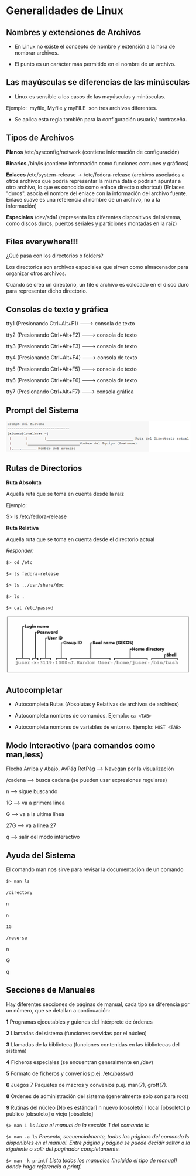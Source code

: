 # Generalidades de Linux

## Nombres y extensiones de Archivos

* En Linux no existe el concepto de nombre y extensión a la hora de nombrar archivos. 

* El punto es un carácter más permitido en el nombre de un archivo.

##  Las mayúsculas se diferencias de las minúsculas

* Linux es sensible a los casos de las mayúsculas y minúsculas. 

Ejemplo:  myfile, Myfile y myFILE  son tres archivos diferentes.

*  Se aplica esta regla también para la configuración usuario/ contraseña.

## Tipos de Archivos

**Planos** /etc/sysconfig/network (contiene información de configuración)

**Binarios** /bin/ls (contiene información como funciones comunes y gráficos)
 
**Enlaces** /etc/system-release -> /etc/fedora-release (archivos asociados 
 a otros archivos que podría representar la misma data o podrían apuntar 
 a otro archivo, lo que es conocido como enlace directo o shortcut)
(Enlaces "duros",  asocia el nombre del enlace con la información del archivo fuente. 
 Enlace suave es una referencia al nombre de un archivo, no a la información)

**Especiales** /dev/sda1 (representa los diferentes dispositivos del sistema, 
 como discos duros, puertos seriales y particiones montadas en la raíz)

## Files everywhere!!!

¿Qué pasa con los directorios o folders?

Los directorios son archivos especiales que sirven como almacenador para organizar otros archivos.

Cuando se crea un directorio, un file o archivo es colocado en el disco duro para representar dicho directorio.

## Consolas de texto y gráfica

tty1 (Presionando Ctrl+Alt+F1)  ---> consola de texto

tty2 (Presionando Ctrl+Alt+F2)  ---> consola de texto

tty3 (Presionando Ctrl+Alt+F3)  ---> consola de texto

tty4 (Presionando Ctrl+Alt+F4)  ---> consola de texto

tty5 (Presionando Ctrl+Alt+F5)  ---> consola de texto

tty6 (Presionando Ctrl+Alt+F6)  ---> consola de texto

tty7 (Presionando Ctrl+Alt+F7)  ---> consola gráfica


## Prompt del Sistema 

<p align="center">
<img src="https://github.com/jinca/GNU_Linux/blob/master/Images/prompt.png">
</p>

## Rutas de Directorios

**Ruta Absoluta**

Aquella ruta que se toma en cuenta desde la raíz 

Ejemplo: 

$> ls /etc/fedora-release 


**Ruta Relativa**

Aquella ruta que se toma en cuenta desde el directorio actual 


_Responder:_

`$> cd /etc`
 
`$> ls fedora-release` 

`$> ls ../usr/share/doc` 

`$> ls .`

`$> cat /etc/passwd`

<p align="center">
<img src="https://github.com/jinca/GNU_Linux/blob/master/Images/passwd.png">
</p>


## Autocompletar

* Autocompleta Rutas (Absolutas y Relativas de archivos de archivos) 

* Autocompleta nombres de comandos. Ejemplo: `ca <TAB>` 

* Autocompleta nombres de variables de entorno. Ejemplo: `HOST <TAB>`

## Modo Interactivo (para comandos como man,less) 

Flecha Arriba y Abajo, AvPág RetPág --> Navegan por la visualización 

/cadena --> busca cadena (se pueden usar expresiones regulares) 

n --> sigue buscando 

1G --> va a primera linea 

G --> va a la ultima línea 

27G --> va a linea 27 

q --> salir del modo interactivo 


## Ayuda del Sistema 

El comando man nos sirve para revisar la documentación de un comando 

`$> man ls`

`/directory`

`n` 

`n`

`1G` 

`/reverse` 

n 

G 

q 


## Secciones de Manuales 

Hay diferentes secciones de páginas de manual, cada tipo se diferencia por un número, que se detallan a continuación: 

**1** Programas ejecutables y guiones del intérprete de órdenes 

**2** Llamadas del sistema (funciones servidas por el núcleo) 

**3** Llamadas de la biblioteca (funciones contenidas en las bibliotecas del sistema) 

**4** Ficheros especiales (se encuentran generalmente en /dev) 

**5** Formato de ficheros y convenios p.ej. /etc/passwd 

**6** Juegos 7 Paquetes de macros y convenios p.ej. man(7), groff(7). 

**8** Órdenes de administración del sistema (generalmente solo son para root) 

**9** Rutinas del núcleo [No es estándar] n nuevo [obsoleto] l local [obsoleto] p público [obsoleto] o viejo [obsoleto] 

`$> man 1 ls` 
_Lista el manual de la sección 1 del comando ls_

`$> man -a ls`
_Presenta, secuencialmente, todas las páginas del comando ls disponibles en el manual. Entre página y página se puede decidir saltar a la siguiente o salir del paginador completamente._

`$> man -k printf`
_Lista todos los manuales (incluido el tipo de manual) donde haga referencia a printf._

